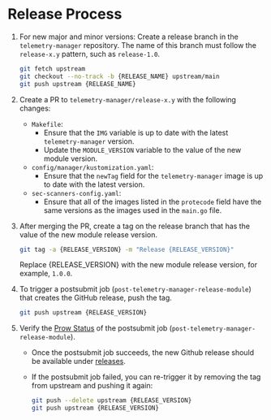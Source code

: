 # Release Process

1. For new major and minor versions: Create a release branch in the `telemetry-manager` repository. The name of this branch must follow the `release-x.y` pattern, such as `release-1.0`.


   ```bash
   git fetch upstream
   git checkout --no-track -b {RELEASE_NAME} upstream/main
   git push upstream {RELEASE_NAME}
   ```

2. Create a PR to `telemetry-manager/release-x.y` with the following changes:
    - `Makefile`:
        - Ensure that the `IMG` variable is up to date with the latest `telemetry-manager` version.
        - Update the `MODULE_VERSION` variable to the value of the new module version.
    - `config/manager/kustomization.yaml`:
        - Ensure that the `newTag` field for the `telemetry-manager` image is up to date with the latest version.
    - `sec-scanners-config.yaml`:
        - Ensure that all of the images listed in the `protecode` field have the same versions as the images used in the `main.go` file.
3. After merging the PR, create a tag on the release branch that has the value of the new module release version.

    ```bash
    git tag -a {RELEASE_VERSION} -m "Release {RELEASE_VERSION}"
    ```

    Replace {RELEASE_VERSION} with the new module release version, for example, `1.0.0`.

4. To trigger a postsubmit job (`post-telemetry-manager-release-module`) that creates the GitHub release, push the tag.

    ```bash
    git push upstream {RELEASE_VERSION}
    ```

5. Verify the [Prow Status](https://status.build.kyma-project.io/) of the postsubmit job (`post-telemetry-manager-release-module`).
   - Once the postsubmit job succeeds, the new Github release should be available under [releases](https://github.com/kyma-project/telemetry-manager/releases).
   - If the postsubmit job failed, you can re-trigger it by removing the tag from upstream and pushing it again:

     ```bash
     git push --delete upstream {RELEASE_VERSION}
     git push upstream {RELEASE_VERSION}
     ``` 
